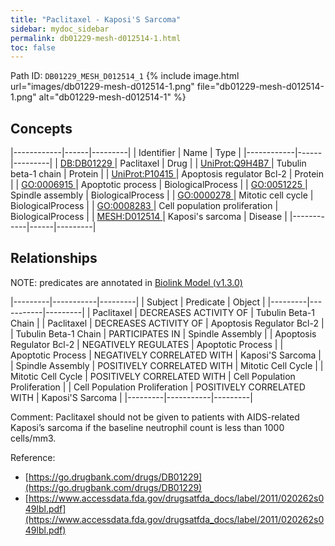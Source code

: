 ```yaml
---
title: "Paclitaxel - Kaposi'S Sarcoma"
sidebar: mydoc_sidebar
permalink: db01229-mesh-d012514-1.html
toc: false 
---
```



Path ID: `DB01229_MESH_D012514_1`
{% include image.html url="images/db01229-mesh-d012514-1.png" file="db01229-mesh-d012514-1.png" alt="db01229-mesh-d012514-1" %}

## Concepts

|------------|------|---------|
| Identifier | Name | Type    |
|------------|------|---------|
| <a href="https://identifiers.org/DB:DB01229">DB:DB01229 </a> | Paclitaxel | Drug |
| <a href="https://identifiers.org/UniProt:Q9H4B7">UniProt:Q9H4B7 </a> | Tubulin beta-1 chain | Protein |
| <a href="https://identifiers.org/UniProt:P10415">UniProt:P10415 </a> | Apoptosis regulator Bcl-2 | Protein |
| <a href="https://identifiers.org/GO:0006915">GO:0006915 </a> | Apoptotic process | BiologicalProcess |
| <a href="https://identifiers.org/GO:0051225">GO:0051225 </a> | Spindle assembly | BiologicalProcess |
| <a href="https://identifiers.org/GO:0000278">GO:0000278 </a> | Mitotic cell cycle | BiologicalProcess |
| <a href="https://identifiers.org/GO:0008283">GO:0008283 </a> | Cell population proliferation | BiologicalProcess |
| <a href="https://identifiers.org/MESH:D012514">MESH:D012514 </a> | Kaposi's sarcoma | Disease |
|------------|------|---------|

## Relationships


NOTE: predicates are annotated in <a href="https://github.com/biolink/biolink-model/releases/tag/v1.3.0">Biolink Model (v1.3.0)</a>

|---------|-----------|---------|
| Subject | Predicate | Object  |
|---------|-----------|---------|
| Paclitaxel | DECREASES ACTIVITY OF | Tubulin Beta-1 Chain |
| Paclitaxel | DECREASES ACTIVITY OF | Apoptosis Regulator Bcl-2 |
| Tubulin Beta-1 Chain | PARTICIPATES IN | Spindle Assembly |
| Apoptosis Regulator Bcl-2 | NEGATIVELY REGULATES | Apoptotic Process |
| Apoptotic Process | NEGATIVELY CORRELATED WITH | Kaposi'S Sarcoma |
| Spindle Assembly | POSITIVELY CORRELATED WITH | Mitotic Cell Cycle |
| Mitotic Cell Cycle | POSITIVELY CORRELATED WITH | Cell Population Proliferation |
| Cell Population Proliferation | POSITIVELY CORRELATED WITH | Kaposi'S Sarcoma |
|---------|-----------|---------|

Comment: Paclitaxel should not be given to patients with AIDS-related Kaposi’s sarcoma if the baseline neutrophil count is less than 1000 cells/mm3.

Reference: 
  - [https://go.drugbank.com/drugs/DB01229](https://go.drugbank.com/drugs/DB01229)
  - [https://www.accessdata.fda.gov/drugsatfda_docs/label/2011/020262s049lbl.pdf](https://www.accessdata.fda.gov/drugsatfda_docs/label/2011/020262s049lbl.pdf)
